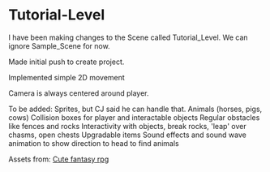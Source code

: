 # Tutorial-Level

I have been making changes to the Scene called Tutorial_Level. We can ignore Sample_Scene for now.

Made initial push to create project.

Implemented simple 2D movement

Camera is always centered around player.

To be added:
Sprites, but CJ said he can handle that.
Animals (horses, pigs, cows)
Collision boxes for player and interactable objects
Regular obstacles like fences and rocks
Interactivity with objects, break rocks, 'leap' over chasms, open chests
Upgradable items
Sound effects and sound wave animation to show direction to head to find animals

Assets from: [Cute fantasy rpg](https://kenmi-art.itch.io/cute-fantasy-rpg)
